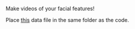 Make videos of your facial features!

Place [this](http://dlib.net/files/shape_predictor_68_face_landmarks.dat.bz2) data file in the same folder as the code.
